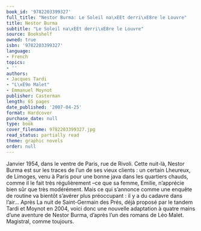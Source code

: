 ```yaml
---
book_id: '9782203399327'
full_title: "Nestor Burma: Le Soleil na\xEEt derri\xE8re le Louvre"
title: Nestor Burma
subtitle: "Le Soleil na\xEEt derri\xE8re le Louvre"
source: Bookshelf
owned: true
isbn: '9782203399327'
language:
- French
topics:
- ''
authors:
- Jacques Tardi
- "L\xE9o Malet"
- Emmanuel Moynot
publisher: Casterman
length: 65 pages
date_published: '2007-04-25'
format: Hardcover
purchase_date: null
type: book
cover_filename: 9782203399327.jpg
read_status: partially read
theme: graphic novels
order: null
---
```

Janvier 1954, dans le ventre de Paris, rue de Rivoli. Cette nuit-là, Nestor Burma est sur les traces de l’un de ses vieux clients : un certain Lheureux, de Limoges, venu à Paris pour une bonne java dans les quartiers chauds, comme il le fait très régulièrement –ce que sa femme, Emilie, n’apprécie bien sûr que très modérément. Mais ce qui s’annonce comme une enquête de routine va bientôt s’avérer plus préoccupant : il y a du cadavre dans l’air…
Après La nuit de Saint-Germain des Prés, déjà proposé par le tandem Tardi et Moynot en 2004, voici donc une nouvelle adaptation à quatre mains d’une aventure de Nestor Burma, d’après l’un des romans de Léo Malet. Magistral, comme toujours.

